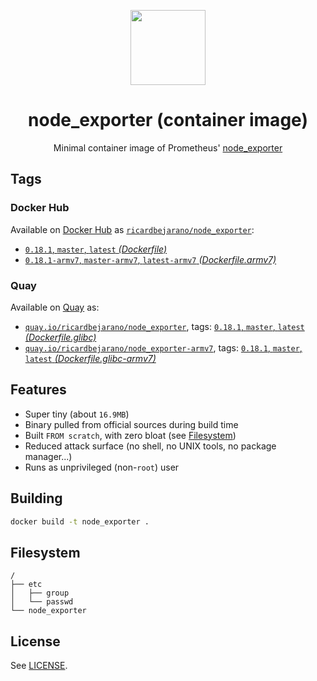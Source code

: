 <p align="center"><img src="https://emojipedia-us.s3.dualstack.us-west-1.amazonaws.com/thumbs/320/apple/198/fire-extinguisher_1f9ef.png" width="120px"></p>
<h1 align="center">node_exporter (container image)</h1>
<p align="center">Minimal container image of Prometheus' <a href="https://github.com/prometheus/node_exporter">node_exporter</a></p>


## Tags

### Docker Hub

Available on [Docker Hub](https://hub.docker.com) as [`ricardbejarano/node_exporter`](https://hub.docker.com/r/ricardbejarano/node_exporter):

- [`0.18.1`, `master`, `latest` *(Dockerfile)*](https://github.com/ricardbejarano/node_exporter/blob/master/Dockerfile)
- [`0.18.1-armv7`, `master-armv7`, `latest-armv7` *(Dockerfile.armv7)*](https://github.com/ricardbejarano/node_exporter/blob/master/Dockerfile.armv7)

### Quay

Available on [Quay](https://quay.io) as:

- [`quay.io/ricardbejarano/node_exporter`](https://quay.io/repository/ricardbejarano/node_exporter), tags: [`0.18.1`, `master`, `latest` *(Dockerfile.glibc)*](https://github.com/ricardbejarano/node_exporter/blob/master/Dockerfile.glibc)
- [`quay.io/ricardbejarano/node_exporter-armv7`](https://quay.io/repository/ricardbejarano/node_exporter-armv7), tags: [`0.18.1`, `master`, `latest` *(Dockerfile.glibc-armv7)*](https://github.com/ricardbejarano/node_exporter/blob/master/Dockerfile.glibc-armv7)


## Features

* Super tiny (about `16.9MB`)
* Binary pulled from official sources during build time
* Built `FROM scratch`, with zero bloat (see [Filesystem](#filesystem))
* Reduced attack surface (no shell, no UNIX tools, no package manager...)
* Runs as unprivileged (non-`root`) user


## Building

```bash
docker build -t node_exporter .
```


## Filesystem

```
/
├── etc
│   ├── group
│   └── passwd
└── node_exporter
```


## License

See [LICENSE](https://github.com/ricardbejarano/node_exporter/blob/master/LICENSE).
